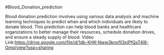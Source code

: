 #Blood_Donation_prediction 

Blood donation prediction involves using various data analysis and machine learning techniques to predict when and which individuals are likely to donate blood.
This prediction can help blood banks and healthcare organizations to better manage their resources, schedule donation drives, and ensure a steady supply of blood.
Video Link:https://drive.google.com/file/d/1db-KHK-Nww3knxfll3xiPfQsT4l8-Gmq/view?usp=sharing
